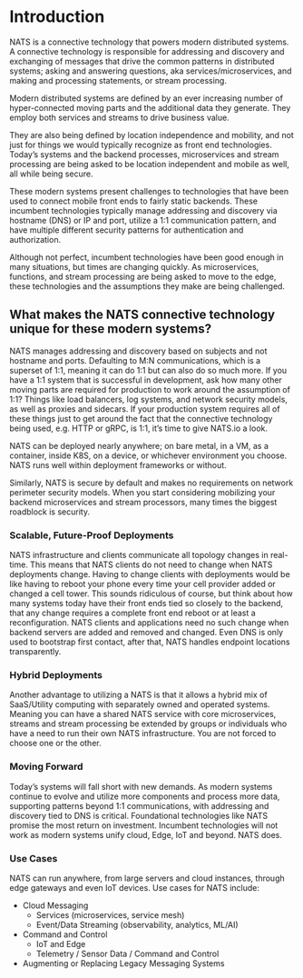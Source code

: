 # Introduction

NATS is a connective technology that powers modern distributed systems. A connective technology is responsible for addressing and discovery and exchanging of messages that drive the common patterns in distributed systems; asking and answering questions, aka services/microservices, and making and processing statements, or stream processing.

Modern distributed systems are defined by an ever increasing number of hyper-connected moving parts and the additional data they generate. They employ both services and streams to drive business value.

They are also being defined by location independence and mobility, and not just for things we would typically recognize as front end technologies. Today’s systems and the backend processes, microservices and stream processing are being asked to be location independent and mobile as well, all while being secure.

These modern systems present challenges to technologies that have been used to connect mobile front ends to fairly static backends. These incumbent technologies typically manage addressing and discovery via hostname \(DNS\) or IP and port, utilize a 1:1 communication pattern, and have multiple different security patterns for authentication and authorization.

Although not perfect, incumbent technologies have been good enough in many situations, but times are changing quickly. As microservices, functions, and stream processing are being asked to move to the edge, these technologies and the assumptions they make are being challenged.

## What makes the NATS connective technology unique for these modern systems?

NATS manages addressing and discovery based on subjects and not hostname and ports. Defaulting to M:N communications, which is a superset of 1:1, meaning it can do 1:1 but can also do so much more. If you have a 1:1 system that is successful in development, ask how many other moving parts are required for production to work around the assumption of 1:1? Things like load balancers, log systems, and network security models, as well as proxies and sidecars. If your production system requires all of these things just to get around the fact that the connective technology being used, e.g. HTTP or gRPC, is 1:1, it’s time to give NATS.io a look.

NATS can be deployed nearly anywhere; on bare metal, in a VM, as a container, inside K8S, on a device, or whichever environment you choose. NATS runs well within deployment frameworks or without.

Similarly, NATS is secure by default and makes no requirements on network perimeter security models. When you start considering mobilizing your backend microservices and stream processors, many times the biggest roadblock is security.

### Scalable, Future-Proof Deployments

NATS infrastructure and clients communicate all topology changes in real-time. This means that NATS clients do not need to change when NATS deployments change. Having to change clients with deployments would be like having to reboot your phone every time your cell provider added or changed a cell tower. This sounds ridiculous of course, but think about how many systems today have their front ends tied so closely to the backend, that any change requires a complete front end reboot or at least a reconfiguration. NATS clients and applications need no such change when backend servers are added and removed and changed. Even DNS is only used to bootstrap first contact, after that, NATS handles endpoint locations transparently.

### Hybrid Deployments

Another advantage to utilizing a NATS is that it allows a hybrid mix of SaaS/Utility computing with separately owned and operated systems. Meaning you can have a shared NATS service with core microservices, streams and stream processing be extended by groups or individuals who have a need to run their own NATS infrastructure. You are not forced to choose one or the other.

### Moving Forward

Today’s systems will fall short with new demands. As modern systems continue to evolve and utilize more components and process more data, supporting patterns beyond 1:1 communications, with addressing and discovery tied to DNS is critical. Foundational technologies like NATS promise the most return on investment. Incumbent technologies will not work as modern systems unify cloud, Edge, IoT and beyond. NATS does.

### Use Cases

NATS can run anywhere, from large servers and cloud instances, through edge gateways and even IoT devices. Use cases for NATS include:

* Cloud Messaging
  * Services \(microservices, service mesh\)
  * Event/Data Streaming \(observability, analytics, ML/AI\)
* Command and Control
  * IoT and Edge
  * Telemetry / Sensor Data / Command and Control
* Augmenting or Replacing Legacy Messaging Systems

